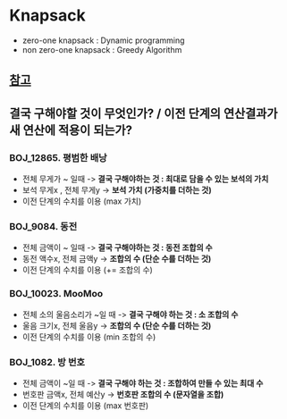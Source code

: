 # Knapsack
  - zero-one knapsack : Dynamic programming
  - non zero-one knapsack : Greedy Algorithm

## [참고](https://github.com/limjunhyuk97/BOJ/blob/main/Gold/12865_DP_0-1Knapsack/README.md)

## 결국 구해야할 것이 무엇인가? / 이전 단계의 연산결과가 새 연산에 적용이 되는가?

### BOJ_12865. 평범한 배낭
  - 전체 무게가 ~ 일때 -> **결국 구해야하는 것 : 최대로 담을 수 있는 보석의 가치**
  - 보석 무게x , 전체 무게y -> **보석 가치 (가중치를 더하는 것)**
  - 이전 단계의 수치를 이용 (max 가치)

### BOJ_9084. 동전
  - 전체 금액이 ~ 일때 -> **결국 구해야하는 것 : 동전 조합의 수**
  - 동전 액수x, 전체 금액y -> **조합의 수 (단순 수를 더하는 것)**
  - 이전 단계의 수치를 이용 (+= 조합의 수)

### BOJ_10023. MooMoo
  - 전체 소의 울음소리가 ~일 때 -> **결국 구해야 하는 것 : 소 조합의 수**
  - 울음 크기x, 전체 울음y -> **조합의 수 (단순 수를 더하는 것)**
  - 이전 단계의 수치를 이용 (min 조합의 수) 

### BOJ_1082. 방 번호
  - 전체 금액이 ~일 때 -> **결국 구해야 하는 것 : 조합하여 만들 수 있는 최대 수**
  - 번호판 금액x, 전체 예산y -> **번호판 조합의 수 (문자열을 조합)**
  - 이전 단계의 수치를 이용 (max 번호판)
